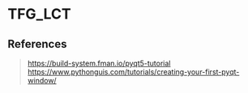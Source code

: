 # TFG_LCT   
  
## References      
  > https://build-system.fman.io/pyqt5-tutorial  
  > https://www.pythonguis.com/tutorials/creating-your-first-pyqt-window/  
  